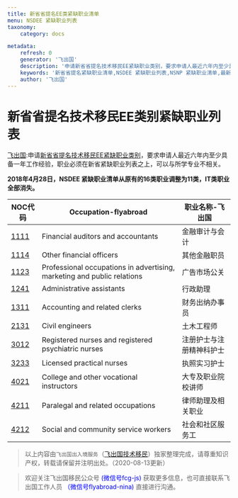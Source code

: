 ```yaml
---
title: 新省省提名EE类紧缺职业清单
menu: NSDEE 紧缺职业列表
taxonomy:
    category: docs

metadata:
    refresh: 0
    generator: '飞出国'
    description: '申请新省省提名技术移民EE紧缺职业类别，要求申请人最近六年内至少具备一年工作经验，职业必须在新省紧缺职业列表之上，可以与所学专业不相关。'
    keywords: '新省省提名紧缺职业清单,NSDEE 紧缺职业列表,NSNP 紧缺职业清单,最新新省省提名技术移民职业清单'
    author: '飞出国'
---
```


# 新省省提名技术移民EE类别紧缺职业列表

[飞出国](/home):申请[新省省提名技术移民EE紧缺职业类别](/ca/ns/NSNP-nova-scotia-demand-express-entry)，要求申请人最近六年内至少具备一年工作经验，职业必须在新省紧缺职业列表之上，可以与所学专业不相关。

**2018年4月28日，NSDEE 紧缺职业清单从原有的16类职业调整为11类，IT类职业全部消失。** 

NOC代码 | Occupation-flyabroad | 职业名称-飞出国
------- | ------- | ------
[1111] | Financial auditors and accountants | 金融审计与会计
[1114] | Other financial officers | 其他金融职员
[1123] | Professional occupations in advertising, marketing and public relations | 广告市场公关
[1241] | Administrative assistants | 行政助理
[1311] | Accounting and related clerks | 财务出纳办事员
[2131] | Civil engineers | 土木工程师
[3012] | Registered nurses and registered psychiatric nurses | 注册护士与注册精神科护士
[3233] | Licensed practical nurses | 执照实习护士
[4021] | College and other vocational instructors | 大专及职业院校讲师
[4211] | Paralegal and related occupations | 律师助理及相关职业
[4212] | Social and community service workers | 社会和社区服务工

> 以上内容由`飞出国出入境服务`（[飞出国技术移民](http://js.flyabroad.com.hk)）独家整理完成，请尊重知识产权，转载请保留并注明出处。（2020-08-13更新）

> 欢迎关注飞出国移民公众号 <font color=Blue>(微信号fcg-js)</font> 获取更多信息，也可直接联系飞出国工作人员 <font color=Blue>（微信号flyabroad-nina)</font> 直接进行沟通。


[1111]: http://bbs.fcgvisa.com/t/613/?target=blank
[1112]: http://bbs.fcgvisa.com/t/515/?target=blank
[1121]: http://bbs.fcgvisa.com/t/520/?target=blank
[1225]: http://bbs.fcgvisa.com/t/531/?target=blank
[2113]: http://bbs.fcgvisa.com/t/217/?target=blank
[2131]: http://bbs.fcgvisa.com/t/173/?target=blank
[2132]: http://bbs.fcgvisa.com/t/177/?target=blank
[2133]: http://bbs.fcgvisa.com/t/209/?target=blank
[2141]: http://bbs.fcgvisa.com/t/270/?target=blank
[2147]: http://bbs.fcgvisa.com/t/344/?target=blank
[2171]: http://bbs.fcgvisa.com/t/85/?target=blank
[2172]: http://bbs.fcgvisa.com/t/83/?target=blank
[2173]: http://bbs.fcgvisa.com/t/87/?target=blank
[2174]: http://bbs.fcgvisa.com/t/88/?target=blank
[2175]: http://bbs.fcgvisa.com/t/7240/?target=blank
[2231]: http://bbs.fcgvisa.com/t/720/?target=blank
[2232]: http://bbs.fcgvisa.com/t/719/?target=blank
[2241]: http://bbs.fcgvisa.com/t/716/?target=blank
[2253]: http://bbs.fcgvisa.com/t/710/?target=blank
[2262]: http://bbs.fcgvisa.com/t/706/?target=blank
[2282]: http://bbs.fcgvisa.com/t/699/?target=blank
[3012]: http://bbs.fcgvisa.com/t/123/?target=blank
[3142]: http://bbs.fcgvisa.com/t/235/?target=blank
[3143]: http://bbs.fcgvisa.com/t/244/?target=blank
[3211]: http://bbs.fcgvisa.com/t/303/?target=blank
[3233]: http://bbs.fcgvisa.com/t/416/?target=blank
[4151]: http://bbs.fcgvisa.com/t/645/?target=blank
[4153]: http://bbs.fcgvisa.com/t/648/?target=blank
[6235]: http://bbs.fcgvisa.com/t/7262/?target=blank
[1114]: http://bbs.fcgvisa.com/t/519?target=blank
[1123]: http://bbs.fcgvisa.com/t/107?target=blank
[1241]: http://bbs.fcgvisa.com/t/536?target=blank
[1311]: http://bbs.fcgvisa.com/t/543?target=blank
[2281]: http://bbs.fcgvisa.com/t/89?target=blank
[4021]: http://bbs.fcgvisa.com/t/643?target=blank
[4211]: http://bbs.fcgvisa.com/t/666?target=blank
[4212]: http://bbs.fcgvisa.com/t/668?target=blank
[Express Entry]: /ca/ee
[FSW]: /ca/ee/fsw
[CEC]: /ca/ee/cec
[新斯科舍省]:/ca/ns
[NSNP]:/ca/ns/NSNP

